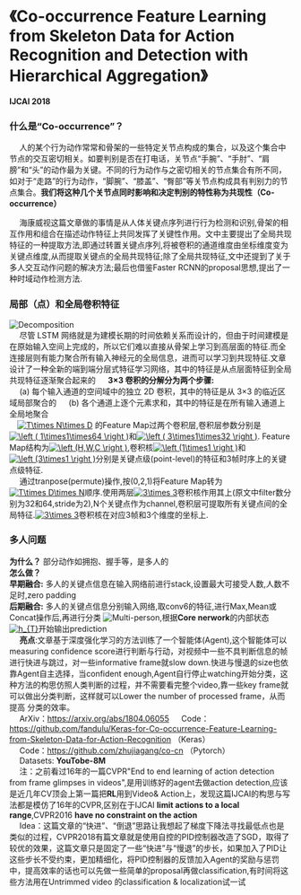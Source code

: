 <script type="text/javascript" async src="https://cdn.mathjax.org/mathjax/latest/MathJax.js?config=TeX-MML-AM_CHTML"> </script>
# 《Co-occurrence Feature Learning from Skeleton Data for Action Recognition and Detection with Hierarchical Aggregation》 #
**IJCAI 2018**  
### 什么是“Co-occurrence”？


&emsp; 人的某个行为动作常常和骨架的一些特定关节点构成的集合，以及这个集合中节点的交互密切相关。如要判别是否在打电话，关节点“手腕”、“手肘”、“肩膀”和“头”的动作最为关键。不同的行为动作与之密切相关的节点集合有所不同，如对于“走路”的行为动作，“脚腕”、“膝盖”、“臀部”等关节点构成具有判别力的节点集合。**我们将这种几个关节点同时影响和决定判别的特性称为共现性（Co-occurrence）**  

&emsp; 海康威视这篇文章做的事情是从人体关键点序列进行行为检测和识别,骨架的相互作用和组合在描述动作特征上共同发挥了关键性作用。文中主要提出了全局共现特征的一种提取方法,即通过转置关键点序列,将被卷积的通道维度由坐标维度变为关键点维度,从而提取关键点的全局共现特征;除了全局共现特征,文中还提到了关于多人交互动作问题的解决方法;最后也借鉴Faster RCNN的proposal思想,提出了一种时域动作检测方法.
### 局部（点）和全局卷积特征
![Decomposition](https://github.com/CSer-Tang-hao/Papers-Reading-Recording/blob/master/IJCAI2018/img/Decomposition.png)  
&emsp; 尽管 LSTM 网络就是为建模长期的时间依赖关系而设计的，但由于时间建模是在原始输入空间上完成的，所以它们难以直接从骨架上学习到高层面的特征.而全连接层则有能力聚合所有输入神经元的全局信息，进而可以学习到共现特征.文章设计了一种全新的端到端分层式特征学习网络，其中的特征是从点层面特征到全局共现特征逐渐聚合起来的
&emsp; **3×3 卷积的分解分为两个步骤:**  
&emsp; (a) 每个输入通道的空间域中的独立 2D 卷积，其中的特征是从 3×3 的临近区域局部聚合的 
&emsp; (b) 各个通道上逐个元素求和，其中的特征是在所有输入通道上全局地聚合  
&emsp;<a href="https://www.codecogs.com/eqnedit.php?latex=T\times&space;N\times&space;D" target="_blank"><img src="https://latex.codecogs.com/gif.latex?T\times&space;N\times&space;D" title="T\times N\times D" /></a> 的Feature Map过两个卷积层,卷积层参数分别是<a href="https://www.codecogs.com/eqnedit.php?latex=\left&space;(&space;1\times1\times64&space;\right&space;)" target="_blank"><img src="https://latex.codecogs.com/gif.latex?\left&space;(&space;1\times1\times64&space;\right&space;)" title="\left ( 1\times1\times64 \right )" /></a>和<a href="https://www.codecogs.com/eqnedit.php?latex=\left&space;(&space;3\times1\times32&space;\right&space;)" target="_blank"><img src="https://latex.codecogs.com/gif.latex?\left&space;(&space;3\times1\times32&space;\right&space;)" title="\left ( 3\times1\times32 \right )" /></a>. Feature Map结构为<a href="https://www.codecogs.com/eqnedit.php?latex=\left&space;(H,W,C&space;\right&space;)" target="_blank"><img src="https://latex.codecogs.com/gif.latex?\left&space;(H,W,C&space;\right&space;)" title="\left (H,W,C \right )" /></a>,卷积核<a href="https://www.codecogs.com/eqnedit.php?latex=\left&space;(1\times1&space;\right&space;)" target="_blank"><img src="https://latex.codecogs.com/gif.latex?\left&space;(1\times1&space;\right&space;)" title="\left (1\times1 \right )" /></a>和<a href="https://www.codecogs.com/eqnedit.php?latex=\left&space;(3\times1&space;\right&space;)" target="_blank"><img src="https://latex.codecogs.com/gif.latex?\left&space;(3\times1&space;\right&space;)" title="\left (3\times1 \right )" /></a>分别是关键点级(point-level)的特征和3帧时序上的关键点级特征.  
&emsp; 通过tranpose(permute)操作,按(0,2,1)将Feature Map转为<a href="https://www.codecogs.com/eqnedit.php?latex=T\times&space;D\times&space;N" target="_blank"><img src="https://latex.codecogs.com/gif.latex?T\times&space;D\times&space;N" title="T\times D\times N" /></a>顺序.使用两层<a href="https://www.codecogs.com/eqnedit.php?latex=3\times&space;3" target="_blank"><img src="https://latex.codecogs.com/gif.latex?3\times&space;3" title="3\times 3" /></a>卷积核作用其上(原文中filter数分别为32和64,stride为2),N个关键点作为channel,卷积层可提取所有关键点间的全局特征.<a href="https://www.codecogs.com/eqnedit.php?latex=3\times&space;3" target="_blank"><img src="https://latex.codecogs.com/gif.latex?3\times&space;3" title="3\times 3" /></a>卷积核在对应3帧和3个维度的坐标上.  
### 多人问题  
**为什么？** 
部分动作如拥抱、握手等，是多人的  
**怎么做？**  
**早期融合:** 多人的关键点信息在输入网络前进行stack,设置最大可接受人数,人数不足时,zero padding  
**后期融合:** 多人的关键点信息分别输入网络,取conv6的特征,进行Max,Mean或Concat操作后,再进行分类
![Multi-person](https://github.com/CSer-Tang-hao/Papers-Reading-Recording/blob/master/IJCAI2018/img/Multi-person.png),根据**Core nerwork**的内部状态<a href="https://www.codecogs.com/eqnedit.php?latex=h_{T}" target="_blank"><img src="https://latex.codecogs.com/gif.latex?h_{T}" title="h_{T}" /></a>开始输出prediction  
&emsp; **亮点**:文章基于深度强化学习的方法训练了一个智能体(Agent),这个智能体可以measuring confidence score进行判断与行动，对视频中一些不具判断信息的帧进行快进与跳过，对一些informative frame就slow down.快进与慢退的size也依靠Agent自主选择，当confident enough,Agent自行停止watching开始分类，这种方法的构思仿照人类判断的过程，并不需要看完整个video,靠一些key frame就可以做出分类判断，这样就可以Lower the number of processed frame，从而提高
分类的效率。  
&emsp; ArXiv：https://arxiv.org/abs/1804.06055
&emsp; Code：https://github.com/fandulu/Keras-for-Co-occurrence-Feature-Learning-from-Skeleton-Data-for-Action-Recognition （Keras）  
&emsp; Code：https://github.com/zhujiagang/co-cn （Pytorch）  
&emsp; Datasets: **YouTobe-8M**  
&emsp; 注：之前看过16年的一篇CVPR"End to end learning of action detection from frame glimpses in videos",是用训练好的agent去做action detection,应该是近几年CV顶会上第一篇把**RL**用到Video& Action上，发现这篇IJCAI的构思与写法都是模仿了16年的CVPR,区别在于IJCAI **limit actions to a local range**,CVPR2016 **have no constraint on the action**  
&emsp; Idea：这篇文章的“快进”、“倒退”思路让我想起了梯度下降法寻找最低点也是类似的过程，CVPR2018有篇文章就是使用自控的PID控制器改造了SGD，取得了较优的效果，这篇文章只是固定了一些“快进”与“慢退”的步长，如果加入了PID让这些步长不受约束，更加精细化，将PID控制器的反馈加入Agent的奖励与惩罚中，提高效率的话也可以先做一些简单的proposal再做classification,有时间将这些方法用在Untrimmed video 的classification & localization试一试

